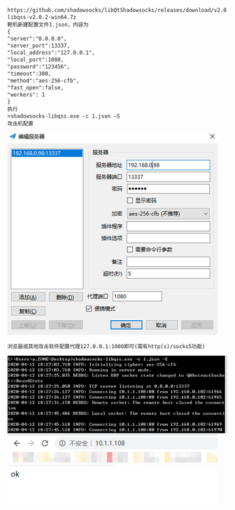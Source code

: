	https://github.com/shadowsocks/libQtShadowsocks/releases/download/v2.0.2/shadowsocks-libqss-v2.0.2-win64.7z
	靶机新建配置文件1.json，内容为
	{
	"server":"0.0.0.0",
	"server_port":13337,
	"local_address":"127.0.0.1",
	"local_port":1080,
	"password":"123456",
	"timeout":300,
	"method":"aes-256-cfb",
	"fast_open":false,
	"workers": 1
	}
	执行
	>shadowsocks-libqss.exe -c 1.json –S
	攻击机配置
![image](img/359.png)

	浏览器或其他攻击软件配置代理127.0.0.1:1080即可(需有http(s)/socks5功能)
![image](img/360.png)
![image](img/361.png)
